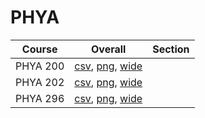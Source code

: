 # PHYA

| Course | Overall | Section |
| ------ | ------- | ------- |
| PHYA 200 | [csv](https://github.com/UCSD-Historical-Enrollment-Data/2023Fall/blob/main/overall/PHYA%20200.csv), [png](https://raw.githubusercontent.com/UCSD-Historical-Enrollment-Data/2023Fall/main/plot_overall/PHYA%20200.png), [wide](https://raw.githubusercontent.com/UCSD-Historical-Enrollment-Data/2023Fall/main/plot_overall_wide/PHYA%20200.png) |  |
| PHYA 202 | [csv](https://github.com/UCSD-Historical-Enrollment-Data/2023Fall/blob/main/overall/PHYA%20202.csv), [png](https://raw.githubusercontent.com/UCSD-Historical-Enrollment-Data/2023Fall/main/plot_overall/PHYA%20202.png), [wide](https://raw.githubusercontent.com/UCSD-Historical-Enrollment-Data/2023Fall/main/plot_overall_wide/PHYA%20202.png) |  |
| PHYA 296 | [csv](https://github.com/UCSD-Historical-Enrollment-Data/2023Fall/blob/main/overall/PHYA%20296.csv), [png](https://raw.githubusercontent.com/UCSD-Historical-Enrollment-Data/2023Fall/main/plot_overall/PHYA%20296.png), [wide](https://raw.githubusercontent.com/UCSD-Historical-Enrollment-Data/2023Fall/main/plot_overall_wide/PHYA%20296.png) |  |
